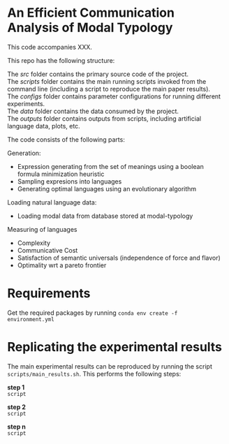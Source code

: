 # An Efficient Communication Analysis of Modal Typology  
This code accompanies XXX.

This repo has the following structure:  
  
The _src_ folder contains the primary source code of the project.  
The _scripts_ folder contains the main running scripts invoked from the command line (including a script to reproduce the main paper results).  
The _configs_ folder contains parameter configurations for running different experiments.  
The _data_ folder contains the data consumed by the project.  
The _outputs_ folder contains outputs from scripts, including artificial language data, plots, etc.  
  
  
The code consists of the following parts:  
  
Generation:  
- Expression generating from the set of meanings using a boolean formula minimization heuristic
- Sampling expresions into languages
- Generating optimal languages using an evolutionary algorithm
  
Loading natural language data:
- Loading modal data from database stored at modal-typology
  
Measuring of languages
- Complexity
- Communicative Cost
- Satisfaction of semantic universals (independence of force and flavor)
- Optimality wrt a pareto frontier
  

# Requirements  

Get the required packages by running `conda env create -f environment.yml`
  
  
# Replicating the experimental results  
The main experimental results can be reproduced by running the script `scripts/main_results.sh`. This performs the following steps:
  
  
**step 1**  
``script``  
  
**step 2**  
``script``  
  
**step n**  
``script``  
  

